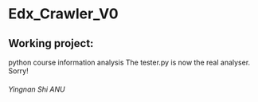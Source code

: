 # Edx_Crawler_V0

## Working project: 

python course information analysis
The tester.py is now the real analyser. Sorry!
###### Yingnan Shi ANU
